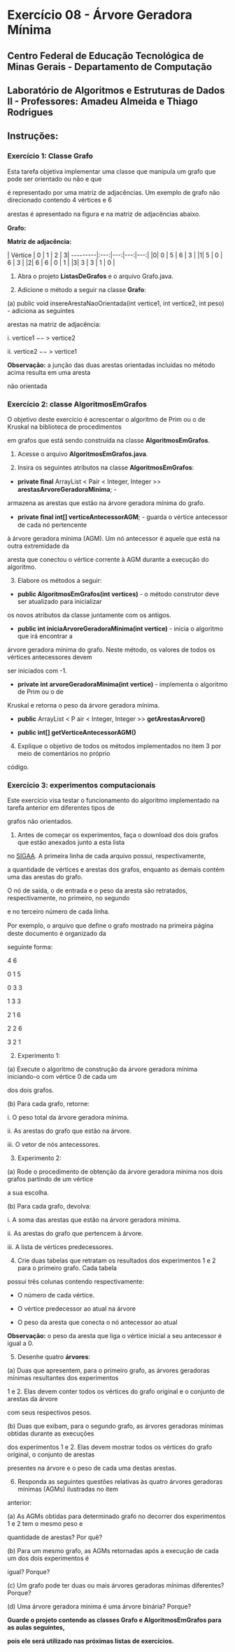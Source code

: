 
# ﻿Exercício 08 - Árvore Geradora Mínima

## Centro Federal de Educação Tecnológica de Minas Gerais - Departamento de Computação

## Laboratório de Algoritmos e Estruturas de Dados II - Professores: Amadeu Almeida e Thiago Rodrigues


## Instruções:

### Exercício 1: Classe Grafo

Esta tarefa objetiva implementar uma classe que manipula um grafo que pode ser orientado ou não e que

é representado por uma matriz de adjacências. Um exemplo de grafo não direcionado contendo 4 vértices e 6

arestas é apresentado na ﬁgura e na matriz de adjacências abaixo.

**Grafo:**

<p align="center"
  <img src = "/Imagens/Imagem 01.png">
</p>

**Matriz de adjacência:**

| Vértice | 0 | 1 | 2 | 3| ---------|:---:|---:|---:|---:|
|0| 0 | 5 | 6 | 3 |
|1| 5 | 0 | 6 | 3 |
|2| 6 | 6 | 0 | 1 |
|3| 3 | 3 | 1 | 0 |

1. Abra o projeto **ListasDeGrafos** e o arquivo Grafo.java.

2. Adicione o método a seguir na classe **Grafo**:

(a) public void insereArestaNaoOrientada(int vertice1, int vertice2, int peso) - adiciona as seguintes

arestas na matriz de adjacência:

i. vertice1 −− > vertice2

ii. vertice2 −− > vertice1

**Observação:** a junção das duas arestas orientadas incluídas no método acima resulta em uma aresta

não orientada

### Exercício 2: classe AlgoritmosEmGrafos

O objetivo deste exercício é acrescentar o algoritmo de Prim ou o de Kruskal na biblioteca de procedimentos

em grafos que está sendo construída na classe **AlgoritmosEmGrafos**.

1. Acesse o arquivo **AlgoritmosEmGrafos.java**.

2. Insira os seguintes atributos na classe **AlgoritmosEmGrafos**:

* **private ﬁnal** ArrayList < Pair < Integer, Integer >> **arestasArvoreGeradoraMinima**; -

armazena as arestas que estão na árvore geradora mínima do grafo.

* **private ﬁnal int[] verticeAntecessorAGM**; - guarda o vértice antecessor de cada nó pertencente

à árvore geradora mínima (AGM). Um nó antecessor é aquele que está na outra extremidade da

aresta que conectou o vértice corrente à AGM durante a execução do algoritmo.

3. Elabore os métodos a seguir:

* **public AlgoritmosEmGrafos(int vertices)** - o método construtor deve ser atualizado para inicializar

os novos atributos da classe juntamente com os antigos.

* **public int iniciaArvoreGeradoraMinima(int vertice)** - inicia o algoritmo que irá encontrar a

árvore geradora mínima do grafo. Neste método, os valores de todos os vértices antecessores devem

ser iniciados com -1.

* **private int arvoreGeradoraMinima(int vertice)** - implementa o algoritmo de Prim ou o de

Kruskal e retorna o peso da árvore geradora mínima.

* **public** ArrayList < P air < Integer, Integer >> **getArestasArvore()**

* **public int[] getVerticeAntecessorAGM()**

4. Explique o objetivo de todos os métodos implementados no item 3 por meio de comentários no próprio

código.

### Exercício 3: experimentos computacionais

Este exercício visa testar o funcionamento do algoritmo implementado na tarefa anterior em diferentes tipos de

grafos não orientados.

1. Antes de começar os experimentos, faça o download dos dois grafos que estão anexados junto a esta lista

no [SIGAA](https://sig.cefetmg.br/sigaa/). A primeira linha de cada arquivo possui, respectivamente,

a quantidade de vértices e arestas dos grafos, enquanto as demais contém uma das arestas do grafo.

O nó de saída, o de entrada e o peso da aresta são retratados, respectivamente, no primeiro, no segundo

e no terceiro número de cada linha.

Por exemplo, o arquivo que deﬁne o grafo mostrado na primeira página deste documento é organizado da

seguinte forma:

4 6

0 1 5

0 3 3

1 3 3

2 1 6

2 2 6

3 2 1

2. Experimento 1:

(a) Execute o algoritmo de construção da árvore geradora mínima iniciando-o com vértice 0 de cada um

dos dois grafos.

(b) Para cada grafo, retorne:

i. O peso total da árvore geradora mínima.

ii. As arestas do grafo que estão na árvore.

iii. O vetor de nós antecessores.

3. Experimento 2:

(a) Rode o procedimento de obtenção da árvore geradora mínima nos dois grafos partindo de um vértice

a sua escolha.

(b) Para cada grafo, devolva:

i. A soma das arestas que estão na árvore geradora mínima.

ii. As arestas do grafo que pertencem à árvore.

iii. A lista de vértices predecessores.

4. Crie duas tabelas que retratam os resultados dos experimentos 1 e 2 para o primeiro grafo. Cada tabela

possui três colunas contendo respectivamente:

* O número de cada vértice.

* O vértice predecessor ao atual na árvore

* O peso da aresta que conecta o nó antecessor ao atual

**Observação:** o peso da aresta que liga o vértice inicial a seu antecessor é igual a 0.

5. Desenhe quatro **árvores**:

(a) Duas que apresentem, para o primeiro grafo, as árvores geradoras mínimas resultantes dos experimentos

1 e 2. Elas devem conter todos os vértices do grafo original e o conjunto de arestas da árvore

com seus respectivos pesos.

(b) Duas que exibam, para o segundo grafo, as árvores geradoras mínimas obtidas durante as execuções

dos experimentos 1 e 2. Elas devem mostrar todos os vértices do grafo original, o conjunto de arestas

presentes na árvore e o peso de cada uma destas arestas.

6. Responda as seguintes questões relativas às quatro árvores geradoras mínimas (AGMs) ilustradas no item

anterior:

(a) As AGMs obtidas para determinado grafo no decorrer dos experimentos 1 e 2 tem o mesmo peso e

quantidade de arestas? Por quê?

(b) Para um mesmo grafo, as AGMs retornadas após a execução de cada um dos dois experimentos é

igual? Porque?

(c) Um grafo pode ter duas ou mais árvores geradoras mínimas diferentes? Porque?

(d) Uma árvore geradora mínima é uma árvore binária? Porque?

**Guarde o projeto contendo as classes Grafo e AlgoritmosEmGrafos para as aulas seguintes,**

**pois ele será utilizado nas próximas listas de exercícios.**
